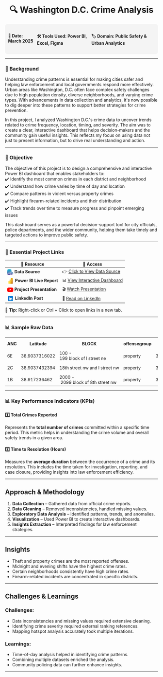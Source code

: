 <h1 align="center">🔍 Washington D.C. Crime Analysis </h1>

<div style="display: flex; justify-content: space-between; padding: 10px; background-color: #f4f4f4; border-radius: 8px;">
    <h4>📅 Date: March 2025</h4>
    <h4>🛠️ Tools Used: Power BI, Excel, Figma</h4>
    <h4>🏷️ Domain: Public Safety & Urban Analytics</h4>
</div>

--- 

### 📌 Background  

Understanding crime patterns is essential for making cities safer and helping law enforcement and local governments respond more effectively. Urban areas like Washington, D.C. often face complex safety challenges due to high population density, diverse neighborhoods, and varying crime types. With advancements in data collection and analytics, it's now possible to dig deeper into these patterns to support better strategies for crime prevention.

In this project, I analyzed Washington D.C.'s crime data to uncover trends related to crime frequency, location, timing, and severity. The aim was to create a clear, interactive dashboard that helps decision-makers and the community gain useful insights. This reflects my focus on using data not just to present information, but to drive real understanding and action.

---

### 🎯 Objective  

The objective of this project is to design a comprehensive and interactive Power BI dashboard that enables stakeholders to:  
✔️ Identify the most common crimes in each district and neighborhood  
✔️ Understand how crime varies by time of day and location  
✔️ Compare patterns in violent versus property crimes  
✔️ Highlight firearm-related incidents and their distribution  
✔️ Track trends over time to measure progress and pinpoint emerging issues  

This dashboard serves as a powerful decision-support tool for city officials, police departments, and the wider community, helping them take timely and targeted actions to improve public safety.

---


###  📂 Essential Project Links  

| 🧭 Resource | 🔗 Access |
|------------|----------|
| <img src="https://github.com/Chakradhar-M/PBI_Images/blob/main/Portfolio_Icons/database.png?raw=true" width="20" style="vertical-align:middle;"> **Data Source** | 👉 [Click to View Data Source](https://zoomcharts.com/en/microsoft-power-bi-custom-visuals/challenges/onyx-data-march-2025) |
| <img src="https://github.com/Chakradhar-M/PBI_Images/blob/main/Portfolio_Icons/power-bi.png?raw=true" width="22" style="vertical-align:middle;"> **Power BI Live Report** | 📊 [View Interactive Dashboard](https://app.powerbi.com/view?r=eyJrIjoiMWIyY2EyMTgtOTcxMi00NzRmLWE2MzMtOTA5ZWVmZjRjMzI3IiwidCI6IjQ2NTRiNmYxLTBlNDctNDU3OS1hOGExLTAyZmU5ZDk0M2M3YiIsImMiOjl9) |
| <img src="https://github.com/Chakradhar-M/PBI_Images/blob/main/Portfolio_Icons/youtube.png?raw=true" width="20" style="vertical-align:middle;"> **Project Presentation** | 🎬 [Watch Presentation](#) |
| <img src="https://github.com/Chakradhar-M/PBI_Images/blob/main/Portfolio_Icons/linkedin.png?raw=true" width="22" style="vertical-align:middle;"> **LinkedIn Post** | 🔗 [Read on LinkedIn](https://www.linkedin.com/posts/chakradhar-mantena_crime-analysis-dashboard-activity-7310133766541164544-8A8h?utm_source=share&utm_medium=member_desktop&rcm=ACoAAD9y4SkBuDMCUOFBEF1QAO3K3-8MrRRtZZk) |

📌 **Tip:** Right-click or Ctrl + Click to open links in a new tab.


---

### 📊 Sample Raw Data  

<table border="0" cellspacing="1" cellpadding="8">
  <tr>
    <th>ANC</th><th>Latitude</th><th>BLOCK</th><th>offensegroup</th><th>location</th><th>sector</th><th>YBLOCK</th><th>METHOD</th><th>CCN</th><th>END_DATE</th><th>LONGITUDE</th><th>offense-text</th><th>NEIGHBORHOOD_CLUSTER</th><th>SHIFT</th><th>PSA</th><th>CENSUS_TRACT</th><th>WARD</th><th>BID</th><th>OCTO_RECORD_ID</th><th>DISTRICT</th><th>XBLOCK</th><th>YEAR</th><th>REPORT_DATE</th><th>ucr-rank</th><th>offensekey</th><th>START_DATE</th><th>VOTING_PRECINCT</th><th>OFFENSE</th><th>BLOCK_GROUP</th>
  </tr>
  <tr>
    <td>6E</td><td>38.9037316022</td><td>100 - 199&nbsp;block&nbsp;of&nbsp;l&nbsp;street&nbsp;ne</td><td>property</td><td>38.9037316022,-77.0047283051</td><td>5D1</td><td>137319.55</td><td>others</td><td>25002077</td><td>&nbsp;</td><td>-77.0047283051</td><td>theft/other</td><td>cluster 25</td><td>evening</td><td>501</td><td>010603</td><td>6</td><td>noma</td><td>&nbsp;</td><td>5</td><td>399589.87</td><td>2025</td><td>1/4/2025,&nbsp;10:13:33&nbsp;PM</td><td>6</td><td>property|theft/other</td><td>1/4/2025,&nbsp;9:24:00&nbsp;PM</td><td>precinct 144</td><td>theft/other</td><td>010603 3</td>
  </tr>
  <tr>
    <td>2C</td><td>38.9037432394</td><td>18th&nbsp;street&nbsp;nw&nbsp;and&nbsp;l&nbsp;street&nbsp;nw</td><td>property</td><td>38.9037432394,-77.0416730027</td><td>2D3</td><td>137321.65625287</td><td>others</td><td>25008226</td><td>&nbsp;</td><td>-77.0416730027</td><td>theft&nbsp;f/auto</td><td>cluster 6</td><td>midnight</td><td>207</td><td>010700</td><td>2</td><td>golden triangle</td><td>&nbsp;</td><td>2</td><td>396385.3125066</td><td>2025</td><td>1/18/2025,&nbsp;4:03:46&nbsp;AM</td><td>7</td><td>property|theft&nbsp;f/auto</td><td>1/18/2025,&nbsp;3:15:00&nbsp;AM</td><td>precinct 17</td><td>theft&nbsp;f/auto</td><td>010700 1</td>
  </tr>
  <tr>
    <td>1B</td><td>38.917236462</td><td>2000&nbsp;-&nbsp;2099&nbsp;block&nbsp;of&nbsp;8th&nbsp;street&nbsp;nw</td><td>property</td><td>38.917236462,-77.0229457261</td><td>3D2</td><td>138818.94</td><td>others</td><td>25013256</td><td>1/28/2025,&nbsp;12:50:00&nbsp;PM</td><td>-77.0229457261</td><td>theft/other</td><td>cluster 3</td><td>day</td><td>305</td><td>003500</td><td>1</td><td>&nbsp;</td><td>&nbsp;</td><td>3</td><td>398010.08</td><td>2025</td><td>1/28/2025,&nbsp;1:14:31&nbsp;PM</td><td>6</td><td>property|theft/other</td><td>1/28/2025,&nbsp;12:21:00&nbsp;PM</td><td>precinct 37</td><td>theft/other</td><td>003500 3</td>
  </tr>
</table>


---

### 📊 Key Performance Indicators (KPIs)

#### 1️⃣ Total Crimes Reported  
Represents the **total number of crimes** committed within a specific time period. This metric helps in understanding the crime volume and overall safety trends in a given area.  

#### 2️⃣ Time to Resolution (Hours)  
Measures the **average duration** between the occurrence of a crime and its resolution. This includes the time taken for investigation, reporting, and case closure, providing insights into law enforcement efficiency.  

---

## Approach & Methodology
1. **Data Collection** – Gathered data from official crime reports.
2. **Data Cleaning** – Removed inconsistencies, handled missing values.
3. **Exploratory Data Analysis** – Identified patterns, trends, and anomalies.
4. **Visualization** – Used Power BI to create interactive dashboards.
5. **Insights Extraction** – Interpreted findings for law enforcement strategies.

---

## Insights
- Theft and property crimes are the most reported offenses.
- Midnight and evening shifts have the highest crime rates.
- Certain neighborhoods consistently have high crime rates.
- Firearm-related incidents are concentrated in specific districts.

---

## Challenges & Learnings
### **Challenges:**
- Data inconsistencies and missing values required extensive cleaning.
- Identifying crime severity required external ranking references.
- Mapping hotspot analysis accurately took multiple iterations.

### **Learnings:**
- Time-of-day analysis helped in identifying crime patterns.
- Combining multiple datasets enriched the analysis.
- Community policing data can further enhance insights.

---


